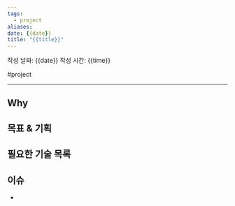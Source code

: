 ```yaml
---
tags:
  - project
aliases: 
date: {{date}}
title: "{{title}}"
---
```

작성 날짜: {{date}}
작성 시간: {{time}}

#project 

---

## Why



## 목표 & 기획



## 필요한 기술 목록



## 이슈

- 